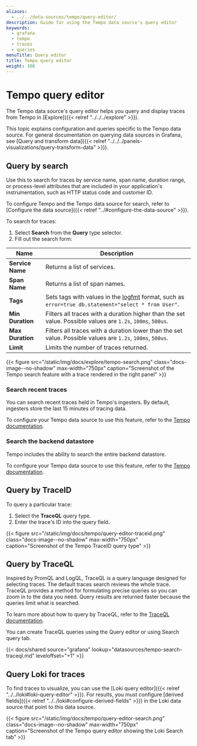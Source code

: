 ```yaml
---
aliases:
  - ../../data-sources/tempo/query-editor/
description: Guide for using the Tempo data source's query editor
keywords:
  - grafana
  - tempo
  - traces
  - queries
menuTitle: Query editor
title: Tempo query editor
weight: 300
---
```


# Tempo query editor

The Tempo data source's query editor helps you query and display traces from Tempo in [Explore]({{< relref "../../../explore" >}}).

This topic explains configuration and queries specific to the Tempo data source.
For general documentation on querying data sources in Grafana, see [Query and transform data]({{< relref "../../../panels-visualizations/query-transform-data" >}}).

## Query by search

Use this to search for traces by service name, span name, duration range, or process-level attributes that are included in your application's instrumentation, such as HTTP status code and customer ID.

To configure Tempo and the Tempo data source for search, refer to [Configure the data source]({{< relref "../#configure-the-data-source" >}}).

To search for traces:

1. Select **Search** from the **Query** type selector.
1. Fill out the search form:

| Name             | Description                                                                                                                       |
| ---------------- | --------------------------------------------------------------------------------------------------------------------------------- |
| **Service Name** | Returns a list of services.                                                                                                       |
| **Span Name**    | Returns a list of span names.                                                                                                     |
| **Tags**         | Sets tags with values in the [logfmt](https://brandur.org/logfmt) format, such as `error=true db.statement="select * from User"`. |
| **Min Duration** | Filters all traces with a duration higher than the set value. Possible values are `1.2s`, `100ms`, `500us`.                       |
| **Max Duration** | Filters all traces with a duration lower than the set value. Possible values are `1.2s`, `100ms`, `500us`.                        |
| **Limit**        | Limits the number of traces returned.                                                                                             |

{{< figure src="/static/img/docs/explore/tempo-search.png" class="docs-image--no-shadow" max-width="750px" caption="Screenshot of the Tempo search feature with a trace rendered in the right panel" >}}

### Search recent traces

You can search recent traces held in Tempo's ingesters.
By default, ingesters store the last 15 minutes of tracing data.

To configure your Tempo data source to use this feature, refer to the [Tempo documentation](/docs/tempo/latest/getting-started/tempo-in-grafana/#search-of-recent-traces).

### Search the backend datastore

Tempo includes the ability to search the entire backend datastore.

To configure your Tempo data source to use this feature, refer to the [Tempo documentation](/docs/tempo/latest/getting-started/tempo-in-grafana/#search-of-the-backend-datastore).

## Query by TraceID

To query a particular trace:

1. Select the **TraceQL** query type.
1. Enter the trace's ID into the query field.

{{< figure src="/static/img/docs/tempo/query-editor-traceid.png" class="docs-image--no-shadow" max-width="750px" caption="Screenshot of the Tempo TraceID query type" >}}

## Query by TraceQL

Inspired by PromQL and LogQL, TraceQL is a query language designed for selecting traces.
The default traces search reviews the whole trace.
TraceQL provides a method for formulating precise queries so you can zoom in to the data you need.
Query results are returned faster because the queries limit what is searched.

To learn more about how to query by TraceQL, refer to the [TraceQL documentation](/docs/tempo/latest/traceql).

You can create TraceQL queries using the Query editor or using Search query tab.

[//]: # 'Include content for preview of Search tab featuring TraceQL query builder'

{{< docs/shared source="grafana" lookup="datasources/tempo-search-traceql.md" leveloffset="+1" >}}

## Query Loki for traces

To find traces to visualize, you can use the [Loki query editor]({{< relref "../../loki#loki-query-editor" >}}).
For results, you must configure [derived fields]({{< relref "../../loki#configure-derived-fields" >}}) in the Loki data source that point to this data source.

{{< figure src="/static/img/docs/tempo/query-editor-search.png" class="docs-image--no-shadow" max-width="750px" caption="Screenshot of the Tempo query editor showing the Loki Search tab" >}}
